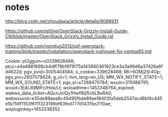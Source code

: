 # notes
http://blog.csdn.net/zhoudaxia/article/details/9068931

https://github.com/ist0ne/OpenStack-Grizzly-Install-Guide-CN/blob/master/OpenStack_Grizzly_Install_Guide.rst

https://github.com/yongluo2013/osf-openstack-training/blob/master/installation/openstack-icehouse-for-centos65.md


Cookie: pt2gguin=o0339628468; ptcz=e4a4881698cb4dff78b1979f75a143660361823ce3a3a96d6a37d26a6fd4622d; pgv_pvid=3005404584; o_cookie=339628468; RK=6OMj2Sr4Op; pgv_pvi=2607079424; g_ut=1; mm_lang=en_US; MM_WX_NOTIFY_STATE=1; MM_WX_SOUND_STATE=1; pgv_si=s7268470784; wxuin=315086795; wxsid=1EALR9MPc/Hob/Lt; wxloadtime=1453348764_expired; webwx_data_ticket=AQcnJoIQy1Hwf8Q5cbLBxRA0; webwxuvid=e35de89aea8c49495fbde89ae18403fa5deb2547acd8bf4c445e1b758f1153f6111323199ef63fed777d14315e2110ae; wxpluginkey=1453338352
